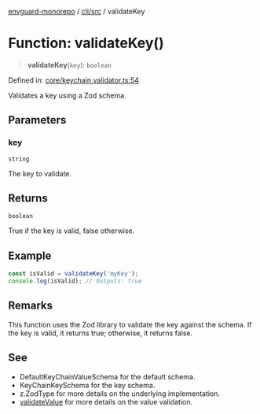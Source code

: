 [envguard-monorepo](../../../index.md) / [cli/src](../index.md) / validateKey

# Function: validateKey()

> **validateKey**(`key`): `boolean`

Defined in: [core/keychain.validator.ts:54](https://github.com/amannirala13/envguard/blob/87b168e9d43b40a7a2649202a947bdb992c12274/packages/cli/src/core/keychain.validator.ts#L54)

Validates a key using a Zod schema.

## Parameters

### key

`string`

The key to validate.

## Returns

`boolean`

True if the key is valid, false otherwise.

## Example

```ts
const isValid = validateKey('myKey');
console.log(isValid); // Outputs: true
```

## Remarks

This function uses the Zod library to validate the key against the schema.
If the key is valid, it returns true; otherwise, it returns false.

## See

 - DefaultKeyChainValueSchema for the default schema.
 - KeyChainKeySchema for the key schema.
 - z.ZodType for more details on the underlying implementation.
 - [validateValue](validateValue.md) for more details on the value validation.
